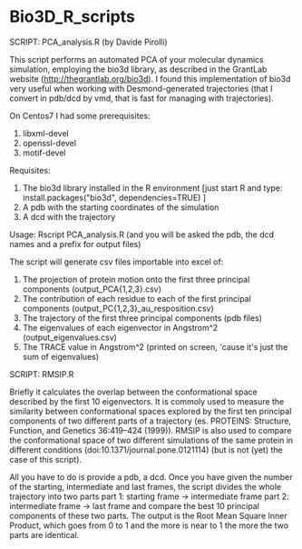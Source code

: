 # Bio3D_R_scripts

SCRIPT: PCA_analysis.R (by Davide Pirolli)

This script performs an automated PCA of your molecular dynamics simulation, employing the bio3d library, 
as described in the GrantLab website (http://thegrantlab.org/bio3d).
I found this implementation of bio3d very useful when working with Desmond-generated trajectories 
(that I convert in pdb/dcd by vmd, that is fast for managing with trajectories).

On Centos7 I had some prerequisites:
  1) libxml-devel
  2) openssl-devel
  3) motif-devel

Requisites: 
  1) The bio3d library installed in the R environment 
     [just start R and type: install.packages("bio3d", dependencies=TRUE) ]
  2) A pdb with the starting coordinates of the simulation 
  3) A dcd with the trajectory

Usage: Rscript PCA_analysis.R (and you will be asked the pdb, the dcd names and a prefix for output files)


The script will generate csv files importable into excel of:

1) The projection of protein motion onto the first three principal components (output_PCA{1,2,3}.csv)
2) The contribution of each residue to each of the first principal components (output_PC{1,2,3}_au_resposition.csv)
3) The trajectory of the first three principal components (pdb files)
4) The eigenvalues of each eigenvector in Angstrom^2 (output_eigenvalues.csv)
5) The TRACE value in Angstrom^2 (printed on screen, 'cause it's just the sum of eigenvalues)

SCRIPT: RMSIP.R

Briefly it calculates the overlap between the conformational space described by the first 10 eigenvectors.
It is commoly used to measure the similarity between conformational spaces explored by the first ten principal 
components of two different parts of a trajectory (es. PROTEINS: Structure, Function, and Genetics 36:419–424 (1999)).
RMSIP is also used to compare the conformational space of two different simulations 
of the same protein in different conditions (doi:10.1371/journal.pone.0121114) (but is not (yet) the case of this script).

All you have to do is provide a pdb, a dcd. Once you have given the number of the starting, intermediate and last frames,
the script divides the whole trajectory into two parts
part 1: starting frame -> intermediate frame
part 2: intermediate frame -> last frame
and compare the best 10 principal components of these two parts. The output is the Root Mean Square Inner Product, which goes from 0 to 1
and the more is near to 1 the more the two parts are identical.
